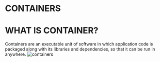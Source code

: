 # CONTAINERS

 #  WHAT IS CONTAINER?
 
 Containers are an executable unit of software in which application code is packaged along with its libraries and dependencies, so that it can be run in anywhere.
![containers](https://user-images.githubusercontent.com/54776422/142869919-dbf4195d-1a6a-4996-adbf-79e48c9ec69a.png)
